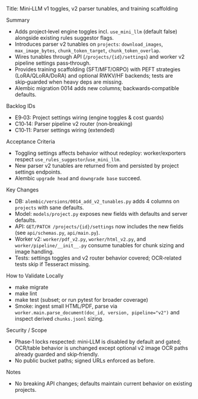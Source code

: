 Title: Mini‑LLM v1 toggles, v2 parser tunables, and training scaffolding

Summary
- Adds project‑level engine toggles incl. `use_mini_llm` (default false) alongside existing rules suggestor flags.
- Introduces parser v2 tunables on `projects`: `download_images`, `max_image_bytes`, `chunk_token_target`, `chunk_token_overlap`.
- Wires tunables through API (`/projects/{id}/settings`) and worker v2 pipeline settings pass‑through.
- Provides training scaffolding (SFT/MFT/ORPO) with PEFT strategies (LoRA/QLoRA/DoRA) and optional RWKV/HF backends; tests are skip‑guarded when heavy deps are missing.
- Alembic migration 0014 adds new columns; backwards‑compatible defaults.

Backlog IDs
- E9‑03: Project settings wiring (engine toggles & cost guards)
- C10‑14: Parser pipeline v2 router (non‑breaking)
- C10‑11: Parser settings wiring (extended)

Acceptance Criteria
- Toggling settings affects behavior without redeploy: worker/exporters respect `use_rules_suggestor`/`use_mini_llm`.
- New parser v2 tunables are returned from and persisted by project settings endpoints.
- Alembic `upgrade head` and `downgrade base` succeed.

Key Changes
- DB: `alembic/versions/0014_add_v2_tunables.py` adds 4 columns on `projects` with sane defaults.
- Model: `models/project.py` exposes new fields with defaults and server defaults.
- API: `GET/PATCH /projects/{id}/settings` now includes the new fields (see `api/schemas.py`, `api/main.py`).
- Worker v2: `worker/pdf_v2.py`, `worker/html_v2.py`, and `worker/pipeline/__init__.py` consume tunables for chunk sizing and image handling.
- Tests: settings toggles and v2 router behavior covered; OCR‑related tests skip if Tesseract missing.

How to Validate Locally
- make migrate
- make lint
- make test (subset; or run pytest for broader coverage)
- Smoke: ingest small HTML/PDF, parse via `worker.main.parse_document(doc_id, version, pipeline="v2")` and inspect derived `chunks.jsonl` sizing.

Security / Scope
- Phase‑1 locks respected: mini‑LLM is disabled by default and gated; OCR/table behavior is unchanged except optional v2 image OCR paths already guarded and skip‑friendly.
- No public bucket paths; signed URLs enforced as before.

Notes
- No breaking API changes; defaults maintain current behavior on existing projects.

